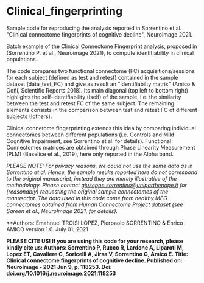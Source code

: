 # Clinical_fingerprinting
Sample code for reproducing the analysis reported in Sorrentino et al. "Clinical connectome fingerprints of cognitive decline", NeuroImage 2021.

Batch example of the Clinical Connectome Fingerprint analysis, proposed in  (Sorrentino P. et al., Neuroimage 2021), to compute identifiability in clinical populations.

The code compares two functional connectome (FC) acquisitions/sessions for each subject (defined as test and retest)
contained in the sample dataset (data_test_FC) and give as result an "identifiabilty matrix" (Amico & Goñi, Scientific Reports 2018). Its main diagonal (top left to bottom right) highlights the self-identifiability (Iself) of the sample, i.e. the similarity between the test and retest FC of the same subject. The remaining elements consists in the comparison between test and retest FC of different subjects (Iothers).

Clinical connetome fingerprinting extends this idea by comparing individual connectomes between different populations (i.e. Controls and Mild Cognitive Impairment, see Sorrentino et al. for details). Functional Connectomes matrices are obtained through Phase Linearity Measurement (PLM) (Baselice et al., 2019), here only reported in the Alpha band.

*PLEASE NOTE: For privacy reasons, we could not use the same data as in Sorrentino et al. 
Hence, the sample results reported here do not correspond to the original manuscript, instead they are merely illustrative of the methodology.
Please contact giuseppe.sorrentino@uniparthenope.it for (reasonably) requesting the original sample connectomes of the manuscript.
The data used in this code come from healthy MEG connectomes obtained from Human Connectome Project dataset (see Sareen et al., NeuroImage 2021, for details).*

**Authors: Emahnuel TROISI LOPEZ, Pierpaolo SORRENTINO & Enrico AMICO
 version 1.0. July 01, 2021

**PLEASE CITE US! If you are using this code for your research, please kindly cite us:
Authors: Sorrentino P, Rucco R, Lardone A, Liparoti M, Lopez ET, Cavaliere C, Soricelli A, Jirsa V, Sorrentino G, Amico E.
Title: Clinical connectome fingerprints of cognitive decline.
Published on: NeuroImage - 2021 Jun 9, p. 118253.
Doi: doi.org/10.1016/j.neuroimage.2021.118253**

